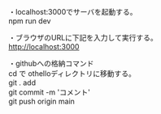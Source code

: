 ・localhost:3000でサーバを起動する。  
npm run dev

・ブラウザのURLに下記を入力して実行する。  
<http://localhost:3000>

・githubへの格納コマンド  
cd で othelloディレクトリに移動する。  
git . add  
git commit -m 'コメント'  
git push origin main  

